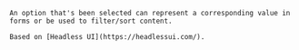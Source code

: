     An option that's been selected can represent a corresponding value in forms or be used to filter/sort content.

    Based on [Headless UI](https://headlessui.com/).
